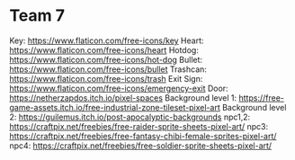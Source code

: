 # Team 7
Key: https://www.flaticon.com/free-icons/key
Heart: https://www.flaticon.com/free-icons/heart
Hotdog: https://www.flaticon.com/free-icons/hot-dog
Bullet: https://www.flaticon.com/free-icons/bullet
Trashcan: https://www.flaticon.com/free-icons/trash
Exit Sign: https://www.flaticon.com/free-icons/emergency-exit
Door: https://netherzapdos.itch.io/pixel-spaces
Background level 1: https://free-game-assets.itch.io/free-industrial-zone-tileset-pixel-art
Background level 2: https://guilemus.itch.io/post-apocalyptic-backgrounds
npc1,2: https://craftpix.net/freebies/free-raider-sprite-sheets-pixel-art/
npc3: https://craftpix.net/freebies/free-fantasy-chibi-female-sprites-pixel-art/
npc4: https://craftpix.net/freebies/free-soldier-sprite-sheets-pixel-art/
